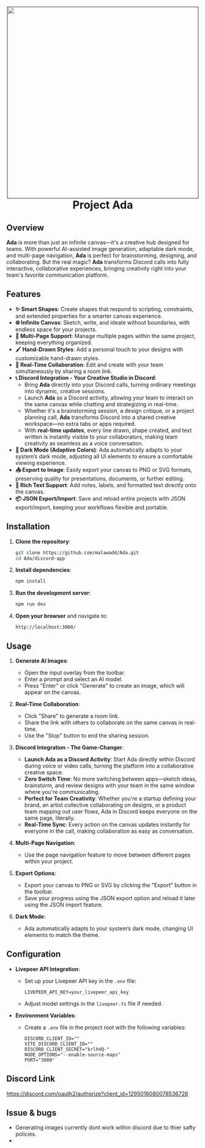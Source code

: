 

<h1 align="center">
  <br>
  <a href=""><img src="https://blogger.googleusercontent.com/img/b/R29vZ2xl/AVvXsEgyTp2B6qkhymuRiqR7U3GEngRwrok0_wLYKu3PFxMfbHiR2Ven43JdL1_4qijSB0LTU5216-9b5X6cemPQpIadIWwdcm0NrLS77tFWjk3sR1Jtb4VG5sKvDyPexRKMvKBKHW2bvDGZrHjVSBANQJeT38PoTeSPd97kvCEKeLY53YZ6Z1GcxM7V1kaTfYY/s1898/123.png" width="500"></a>
  <br>
  Project Ada
  <br>
</h1>



## Overview

**Ada** is more than just an infinite canvas—it's a creative hub designed for teams. With powerful AI-assisted image generation, adaptable dark mode, and multi-page navigation, **Ada** is perfect for brainstorming, designing, and collaborating. But the real magic? **Ada** transforms Discord calls into fully interactive, collaborative experiences, bringing creativity right into your team's favorite communication platform.

## Features

- **✨ Smart Shapes**: Create shapes that respond to scripting, constraints, and extended properties for a smarter canvas experience.
- **🌐 Infinite Canvas**: Sketch, write, and ideate without boundaries, with endless space for your projects.
- **📄 Multi-Page Support**: Manage multiple pages within the same project, keeping everything organized.
- **🖌️ Hand-Drawn Styles**: Add a personal touch to your designs with customizable hand-drawn styles.
- **🔗 Real-Time Collaboration**: Edit and create with your team simultaneously by sharing a room link.
- **📞 Discord Integration - Your Creative Studio in Discord**:
  - Bring **Ada** directly into your Discord calls, turning ordinary meetings into dynamic, creative sessions.
  - Launch **Ada** as a Discord activity, allowing your team to interact on the same canvas while chatting and strategizing in real-time.
  - Whether it's a brainstorming session, a design critique, or a project planning call, **Ada** transforms Discord into a shared creative workspace—no extra tabs or apps required.
  - With **real-time updates**, every line drawn, shape created, and text written is instantly visible to your collaborators, making team creativity as seamless as a voice conversation.
- **🌙 Dark Mode (Adaptive Colors)**: Ada automatically adapts to your system’s dark mode, adjusting all UI elements to ensure a comfortable viewing experience.
- **📤 Export to Image**: Easily export your canvas to PNG or SVG formats, preserving quality for presentations, documents, or further editing.
- **📝 Rich Text Support**: Add notes, labels, and formatted text directly onto the canvas.
- **📦 JSON Export/Import**: Save and reload entire projects with JSON export/import, keeping your workflows flexible and portable.

## Installation

1. **Clone the repository**:
   ```bash
   git clone https://github.com/malawadd/Ada.git
   cd Ada/discord-app
   ```

2. **Install dependencies**:
   ```bash
   npm install
   ```

3. **Run the development server**:
   ```bash
   npm run dev
   ```

4. **Open your browser** and navigate to:
   ```
   http://localhost:3000/
   ```

## Usage

1. **Generate AI Images**:
   - Open the input overlay from the toolbar.
   - Enter a prompt and select an AI model.
   - Press "Enter" or click "Generate" to create an image, which will appear on the canvas.

2. **Real-Time Collaboration**:
   - Click "Share" to generate a room link.
   - Share the link with others to collaborate on the same canvas in real-time.
   - Use the "Stop" button to end the sharing session.

3. **Discord Integration - The Game-Changer**:
   - **Launch Ada as a Discord Activity**: Start Ada directly within Discord during voice or video calls, turning the platform into a collaborative creative space.
   - **Zero Switch Time**: No more switching between apps—sketch ideas, brainstorm, and review designs with your team in the same window where you're communicating.
   - **Perfect for Team Creativity**: Whether you're a startup defining your brand, an artist collective collaborating on designs, or a product team mapping out user flows, Ada in Discord keeps everyone on the same page, literally.
   - **Real-Time Sync**: Every action on the canvas updates instantly for everyone in the call, making collaboration as easy as conversation.

4. **Multi-Page Navigation**:
   - Use the page navigation feature to move between different pages within your project.

5. **Export Options**:
   - Export your canvas to PNG or SVG by clicking the "Export" button in the toolbar.
   - Save your progress using the JSON export option and reload it later using the JSON import feature.

6. **Dark Mode**:
   - Ada automatically adapts to your system’s dark mode, changing UI elements to match the theme.

## Configuration

- **Livepeer API Integration**:
  - Set up your Livepeer API key in the `.env` file:
    ```env
    LIVEPEER_API_KEY=your_livepeer_api_key
    ```
  - Adjust model settings in the `livepeer.ts` file if needed.

- **Environment Variables**:
  - Create a `.env` file in the project root with the following variables:
    ```env
    DISCORD_CLIENT_ID=""
    VITE_DISCORD_CLIENT_ID=""
    DISCORD_CLIENT_SECRET="krlhVQ-"
    NODE_OPTIONS="--enable-source-maps"
    PORT="3000"
    ```
## Discord Link 
https://discord.com/oauth2/authorize?client_id=1295016080078536726

## Issue & bugs 
- Generating images currently dont work within discord due to thier safty policies. 
- 